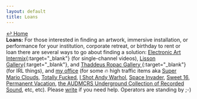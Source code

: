 ```yaml
---
layout: default
title: Loans
---
```

<a href="../">↩ Home</a>  
<b>Loans:</b> For those interested in finding an artwork, immersive installation, or performance for your institution, corporate retreat, or birthday to rent or loan there are several ways to go about finding a solution: [Electronic Art Intermix](https://www.eai.org/artists/cory-arcangel/titles){:target="_blank"} (for single-channel videos), [Lisson Gallery](https://www.lissongallery.com/artists/cory-arcangel){:target="_blank"}, and [Thaddeus Ropac Gallery ](https://ropac.net/artists/25-cory-arcangel/){:target="_blank"}(for IRL things), and [my office](../contact) (for some 🔥 high traffic items aka [Super Mario Clouds](../things-i-made/2002-001-super-mario-clouds), [Totally Fucked](../things-i-made/2003-001-totally-fucked), [I Shot Andy Warhol](../things-i-made/2002-002-i-shot-andy-warhol), [Space Invader](../things-i-made/2004-001-space-invader), [Sweet 16](../things-i-made/2006-001-sweet16), [Permanent Vacation](../things-i-made/2008-003-permanent-vacation), [the AUDMCRS Underground Collection of Recorded Sound](../things-i-made/2013-063-audmcrs-website), etc, etc). Please [write](../contact) if you need help. Operators are standing by ;-)


